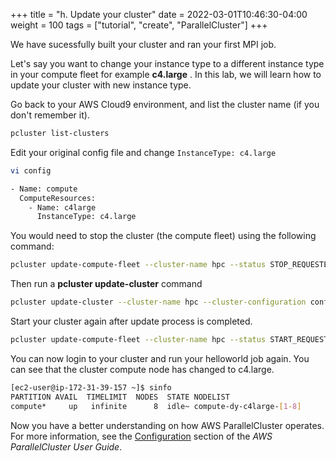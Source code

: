 +++
title = "h. Update your cluster"
date = 2022-03-01T10:46:30-04:00
weight = 100
tags = ["tutorial", "create", "ParallelCluster"]
+++

We have sucessfully built your cluster and ran your first MPI job.

Let's say you want to change your instance type to a different instance type in your compute fleet for example **c4.large** . In this lab, we will learn how to update your cluster with new instance type.


Go back to your AWS Cloud9 environment, and list the cluster name (if you don't remember it).

```bash
pcluster list-clusters
```

Edit your original config file and change `InstanceType: c4.large`

```bash
vi config
```

```bash
- Name: compute
  ComputeResources:
    - Name: c4large
      InstanceType: c4.large
```

You would need to stop the cluster (the compute fleet) using the following command:
```bash
pcluster update-compute-fleet --cluster-name hpc --status STOP_REQUESTED
```

Then run a **pcluster update-cluster** command
```bash
pcluster update-cluster --cluster-name hpc --cluster-configuration config
```

Start your cluster again after update process is completed.

```bash
pcluster update-compute-fleet --cluster-name hpc --status START_REQUESTED
```

You can now login to your cluster and run your helloworld job again. You can see that the cluster compute node has changed to c4.large.

```bash
[ec2-user@ip-172-31-39-157 ~]$ sinfo
PARTITION AVAIL  TIMELIMIT  NODES  STATE NODELIST 
compute*     up   infinite      8  idle~ compute-dy-c4large-[1-8] 
```

Now you have a better understanding on how AWS ParallelCluster operates. For more information, see the [Configuration](https://docs.aws.amazon.com/parallelcluster/latest/ug/cluster-configuration-file-v3.html) section of the *AWS ParallelCluster User Guide*.
